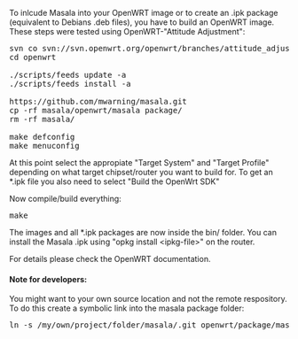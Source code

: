 To inlcude Masala into your OpenWRT image or to create
an .ipk package (equivalent to Debians .deb files),
you have to build an OpenWRT image.
These steps were tested using OpenWRT-"Attitude Adjustment":

<pre>
svn co svn://svn.openwrt.org/openwrt/branches/attitude_adjustment openwrt
cd openwrt

./scripts/feeds update -a
./scripts/feeds install -a

https://github.com/mwarning/masala.git
cp -rf masala/openwrt/masala package/
rm -rf masala/

make defconfig
make menuconfig
</pre>

At this point select the appropiate "Target System" and "Target Profile"
depending on what target chipset/router you want to build for.
To get an *.ipk file you also need to select "Build the OpenWrt SDK"

Now compile/build everything:

<pre>
make
</pre>

The images and all *.ipk packages are now inside the bin/ folder.
You can install the Masala .ipk using "opkg install &lt;ipkg-file&gt;" on the router.

For details please check the OpenWRT documentation.

#### Note for developers:

You might want to your own source location and not the remote respository.
To do this create a symbolic link into the masala package folder:

<pre>
ln -s /my/own/project/folder/masala/.git openwrt/package/masala/git-src
</pre>
